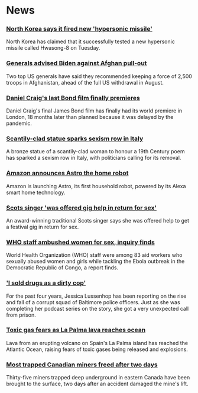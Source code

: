 # News
### [North Korea says it fired new 'hypersonic missile'](https://www.bbc.com/news/world-asia-58729701)
North Korea has claimed that it successfully tested a new hypersonic missile called Hwasong-8 on Tuesday.
### [Generals advised Biden against Afghan pull-out](https://www.bbc.com/news/world-us-canada-58719834)
Two top US generals have said they recommended keeping a force of 2,500 troops in Afghanistan, ahead of the full US withdrawal in August.
### [Daniel Craig's last Bond film finally premieres](https://www.bbc.com/news/entertainment-arts-58718914)
Daniel Craig's final James Bond film has finally had its world premiere in London, 18 months later than planned because it was delayed by the pandemic.
### [Scantily-clad statue sparks sexism row in Italy](https://www.bbc.com/news/world-europe-58723918)
A bronze statue of a scantily-clad woman to honour a 19th Century poem has sparked a sexism row in Italy, with politicians calling for its removal.
### [Amazon announces Astro the home robot](https://www.bbc.com/news/technology-58727057)
Amazon is launching Astro, its first household robot, powered by its Alexa smart home technology.
### [Scots singer 'was offered gig help in return for sex'](https://www.bbc.com/news/uk-scotland-58724357)
An award-winning traditional Scots singer says she was offered help to get a festival gig in return for sex. 
### [WHO staff ambushed women for sex, inquiry finds](https://www.bbc.com/news/world-africa-58710200)
World Health Organization (WHO) staff were among 83 aid workers who sexually abused women and girls while tackling the Ebola outbreak in the Democratic Republic of Congo, a report finds.
### ['I sold drugs as a dirty cop'](https://www.bbc.com/news/world-us-canada-58710164)
For the past four years, Jessica Lussenhop has been reporting on the rise and fall of a corrupt squad of Baltimore police officers. Just as she was completing her podcast series on the story, she got a very unexpected call from prison.
### [Toxic gas fears as La Palma lava reaches ocean](https://www.bbc.com/news/world-europe-58729674)
Lava from an erupting volcano on Spain's La Palma island has reached the Atlantic Ocean, raising fears of toxic gases being released and explosions.
### [Most trapped Canadian miners freed after two days](https://www.bbc.com/news/world-us-canada-58717586)
Thirty-five miners trapped deep underground in eastern Canada have been brought to the surface, two days after an accident damaged the mine's lift. 
